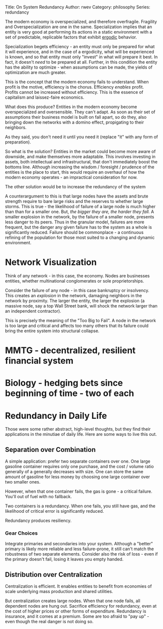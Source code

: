 Title: On System Redundancy
Author: rwev
Category: philosophy
Series: redundancy

The modern economy is overspecialized, and therefore overfragile. Fragility and Overspecialization are one in the same. Specialization implies that an entity is very good at performing its actions in a static environment with a set of predictable, replicable factors that exhibit [ergodic](https://en.wikipedia.org/wiki/Ergodicity) behavior.

Specialization begets efficiency - an entity must only be prepared for what it will experience, and in the case of a ergodicity, what will be experienced is known, and so that entity must only "invest" in what will prepare it best. In fact, it doesn't _need_ to be prepared at all. Further, in this condition the entity has the ability to optimize - when assumptions can be made, the yields of optimization are much greater.

This is the concept that the modern economy fails to understand. When profit is the motive, efficiency is the chorus. Efficiency _enables_ profit. Profits cannot be increased without efficiency. This is the essence of capitalism and laissez-faire economics. 

What does this produce? Entities in the modern economy become overspecialized and oversensible. They can't adapt. As soon as their set of assumptions their business model is built on fall apart, so do they, also bringing down the networks with a domino effect, propigating to their neighbors. 

As they said, you don't need it until you need it (replace "it" with any form of preparation).

So what is the solution? Entities in the market could become more aware of downside, and make themselves more adaptable. This involves investing in assets, both intellectual and infrastructural, that don't immediately boost the bottoms line. Although increasing the wisdom / foresight / prudence of the entities is the place to start, this would require an overhaul of how the modern economy operates - an impractical consideration for now. 

The other solution would be to increase the redundancy of the system

A counterargument to this is that large nodes have the assets and brute strength require to bare large risks and the reserves to whether large storms. This is true - the likelihood of failure of a large node is much higher than than for a smaller one. But, _the bigger they are, the harder they fall._ A smaller explosion in the network, by the failure of a smaller node, presents less danger to its peers. Thus in the granular model, failures are more frequent, but the danger any given failure has to the system as a whole is significantly reduced. Failure should be commonplace - a continuous refining of the population for those most suited to a changing and dynamic environment. 


# Network Visualization
Think of any network - in this case, the economy. Nodes are businesses entities, whether multinational conglomerates or sole proprietorships. 

Consider the failure of any node - in this case bankruptcy or insolvency. This creates an _explosion_ in the network, damaging neighbors in the network by proximity. The larger the entity, the larger the explosion (a massive node, say a top Wall Street bank, will shock the network larger than an independent contractor).

This is precisely the meaning of the "Too Big to Fail". A node in the network is too large and critical and affects too many others that its failure could bring the entire system into structural collapse. 

# MMTG - decentralized, resilient financial system

# Biology - hedging bets since beginning of time - two of each




# Redundancy in Daily Life
Those were some rather abstract, high-level thoughts, but they find their applications in the minutiae of daily life. Here are some ways to live this out. 

## Separation over Combination
A simple application: prefer two separate containers over one. One large gasoline container requires only one purchase, and the cost / volume ratio generally of a generally decreases with size. One can store the same amount of gasoline for less money by choosing one large container over two smaller ones. 

However, when that one container fails, the gas is gone - a critical failure. You'll out of fuel with no fallback.

Two containers is a redundancy. When one fails, you still have gas, and the likelihood of critical error is significantly reduced.

Redundancy produces resiliency.

### Gear Choices
Integrate primaries and secondaries into your system. Although a "better" primary is likely more reliable and less failure-prone, it still can't match the robustness of two separate elements. Consider also the risk of loss - even if the primary doesn't fail, losing it leaves you empty handed. 

## Distribution over Centralization
Centralization is efficient. It enables entities to benefit from economies of scale underlying mass production and shared utilities. 

But centralization creates large nodes. When that one node fails, all dependent nodes are hung out. Sacrifice efficiency for redundancy, even at the cost of higher prices or other forms of expenditure. Redundancy is insurance, and it comes at a premium. Some are too afraid to "pay up" - even though the real danger is not doing so. 







